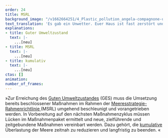 ```yaml
---
order: 24
title: MSRL
background_image: "/v1662664251/4_Plastic_pollution_angela-compagnone-unsplash_dzyzwh_rboxn6.jpg#4cd4ff"
text_translation: 'Es gab ein Unwetter. Euer Haus ist fast zerstört und ihr braucht Handwerker:innen, um es zu reparieren. Dringend. Also macht ihr eine Liste mit den Aufgaben für die verschiedenen Gewerke und beauftragt die Firmen. Aber die machen auch wieder nur Listen und ihr bekommt ständig neue Kostenvoranschläge und neue Termine zugeschickt. Und ihr sitzt vor eurem Haus, ohne Dach, ohne Strom, ohne Wasser, und alle schicken sich nur Papiere hin und her…'
explanations:
- title: Guter Umweltzustand
  text: |-
    ...[neu]
- title: MSRL
  text: |-
    ...[neu]
- title: kumulativ
  text: |-
    ...[neu]
ctas: []
animation:
number_of_frames:
---
```

»Zur Erreichung des [Guten Umweltzustandes](# "Guter Umweltzustand") (GES) muss die Umsetzung bereits beschlossener Maßnahmen im Rahmen der [Meeresstrategie-Rahmenrichtlinie ](# "MSRL")(MSRL) umgehend beschleunigt und vorangetrieben werden. In Vorbereitung auf den nächsten Maßnahmenzyklus müssen Lücken im Maßnahmenpaket ermittelt und neue, zielführende und zeitgebundene Maßnahmen vereinbart werden. Dazu gehört, die [kumulative](# "kumulativ") Überlastung der Meere zeitnah zu reduzieren und langfristig zu beenden. «